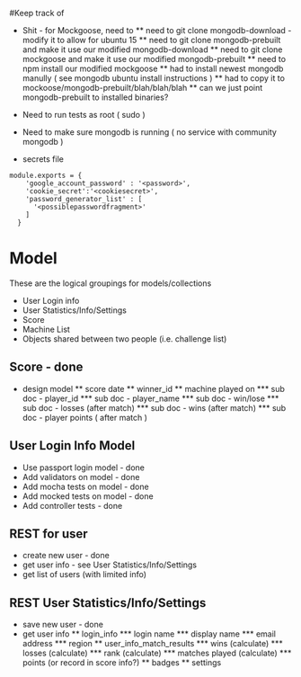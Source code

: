 #Keep track of
* Shit - for Mockgoose, need to
** need to git clone mongodb-download - modify it to allow for ubuntu 15
** need to git clone mongodb-prebuilt and make it use our modified mongodb-download
** need to git clone mockgoose and make it use our modified mongodb-prebuilt
** need to npm install our modified mockgoose 
** had to install newest mongodb manully ( see mongodb ubuntu install instructions )
** had to copy it to mockoose/mongodb-prebuilt/blah/blah/blah
** can we just point mongodb-prebuilt to installed binaries?

* Need to run tests as root ( sudo )
* Need to make sure mongodb is running ( no service with community mongodb )

* secrets file

```
module.exports = {
    'google_account_password' : '<password>',
    'cookie_secret':'<cookiesecret>',
    'password_generator_list' : [
      '<possiblepasswordfragment>'
    ]
  }
```

# Model
These are the logical groupings for models/collections 
* User Login info
* User Statistics/Info/Settings
* Score
* Machine List
* Objects shared between two people (i.e. challenge list)

## Score - done
* design model
** score date
** winner_id
** machine played on
*** sub doc - player_id
*** sub doc - player_name
*** sub doc - win/lose
*** sub doc - losses (after match)
*** sub doc - wins (after match)
*** sub doc - player points ( after match )

## User Login Info Model
* Use passport login model - done
* Add validators on model - done
* Add mocha tests on model - done
* Add mocked tests on model - done
* Add controller tests - done

## REST for user
* create new user - done
* get user info - see User Statistics/Info/Settings
* get list of users (with limited info)

## REST User Statistics/Info/Settings
* save new user - done
* get user info
** login_info
*** login name 
*** display name
*** email address
*** region
** user_info_match_results
*** wins (calculate)
*** losses (calculate)
*** rank (calculate)
*** matches played (calculate)
*** points (or record in score info?)
** badges
** settings
